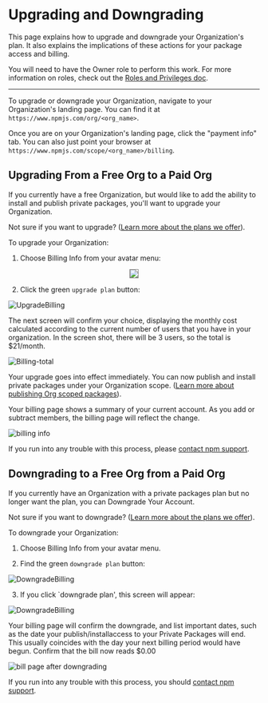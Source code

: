 <!--
title: QA-ORGS-12 - How to Upgrade and Downgrade Your Account
featured: true
-->

# Upgrading and Downgrading 

This page explains how to upgrade and downgrade your Organization's plan. It also explains the implications of these actions for your package access and billing. 

You will need to have the Owner role to perform this work. For more information on roles, check out the [Roles and Privileges doc].

<hr/>

To upgrade or downgrade your Organization, navigate to your Organization's landing
page. You can find it at `https://www.npmjs.com/org/<org_name>`.

Once you are on your Organization's landing page, click the "payment info" tab. You
can also just point your browser at `https://www.npmjs.com/scope/<org_name>/billing`.

## Upgrading From a Free Org to a Paid Org

If you currently have a free Organization, but would like to add the ability to
install and publish private packages, you'll want to upgrade your Organization.

Not sure if you want to upgrade? ([Learn more about the plans we offer]).

To upgrade your Organization:

1. Choose Billing Info from your avatar menu:

<div style="text-align: center;"><img src="/images/billing-info-from-menu.png" style="border: 1px solid gray;"></div>

 2. Click the green `upgrade plan` button:

![UpgradeBilling](/images/billing-info-upgrade.png)

The next screen will confirm your choice, displaying the monthly cost calculated according to the current number of users that you have in your organization. In the screen shot, there will be 3 users, so the total is $21/month.

![Billing-total](/images/upgrade-message-three-users.png)

Your upgrade goes into effect immediately. You can now publish and install
private packages under your Organization scope. ([Learn more about publishing Org scoped packages]).

Your billing page shows a summary of your current account. As you add or subtract members, the billing page will reflect the change.

![billing info](/images/billing-info-paid-user.png)

If you run into any trouble with this process, please [contact npm support].

## Downgrading to a Free Org from a Paid Org

If you currently have an Organization with a private packages plan but no longer
want the plan, you can Downgrade Your Account.

Not sure if you want to downgrade? ([Learn more about the plans we offer]).

To downgrade your Organization:

1. Choose Billing Info from your avatar menu.

2. Find the green `downgrade plan` button:

![DowngradeBilling](/images/why-you-should-not-downgrade.png)

3. If you click `downgrade plan', this screen will appear:

![DowngradeBilling](/images/downgrade-are-you-sure.png)

Your billing page will confirm the downgrade, and list important dates, such as the date your publish/installaccess to your Private Packages will end. This usually coincides with the day your next billing period would have begun. Confirm that the bill now reads $0.00

![bill page after downgrading](/images/billing-screen-after-downgrade.png)

If you run into any trouble with this process, you should [contact npm support].

[Roles and Privileges doc]: roles-and-privileges.md
[Learn more about managing billing]: managing-billing.md
[contact npm support]: https://www.npmjs.com/support
[Learn more about publishing Org scoped packages]: publishing-an-org-scoped-package.md
[Learn more about the plans we offer]: https://www.npmjs.com/pricing
